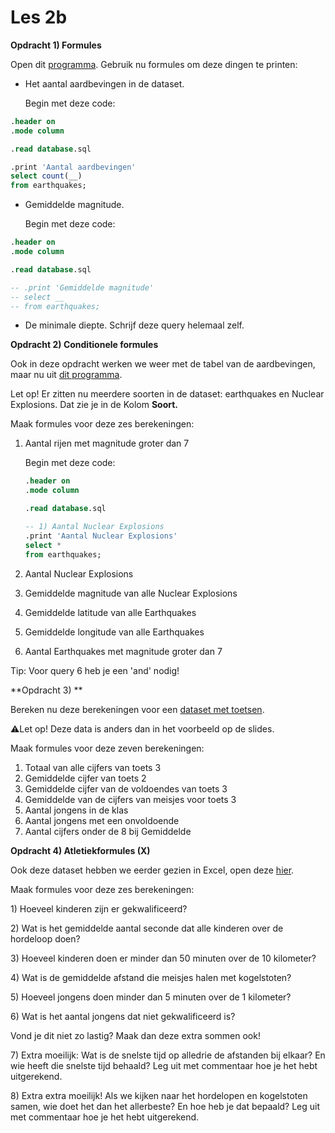 # Les 2b

**Opdracht 1) Formules**

Open dit [programma](https://replit.com/@mevrHermans/Pidk-K3-M2-L2b-1). Gebruik nu formules om deze dingen te printen:

*   Het aantal aardbevingen in de dataset.&#x20;

    Begin met deze code:

```sql
.header on
.mode column

.read database.sql

.print 'Aantal aardbevingen'
select count(__)
from earthquakes;
```

*   Gemiddelde magnitude.&#x20;

    Begin met deze code:

```sql
.header on
.mode column

.read database.sql

-- .print 'Gemiddelde magnitude'
-- select __
-- from earthquakes;
```

* De minimale diepte. Schrijf deze query helemaal zelf.

**Opdracht 2) Conditionele formules**

Ook in deze opdracht werken we weer met de tabel van de aardbevingen, maar nu uit [dit programma](https://replit.com/@mevrHermans/Pidk-K3-M2-L2b-2).

Let op! Er zitten nu meerdere soorten in de dataset: earthquakes en Nuclear Explosions. Dat zie je in de Kolom **Soort.**

Maak formules voor deze zes berekeningen:

1.  Aantal rijen met magnitude groter dan 7&#x20;

    Begin met deze code:

    ```sql
    .header on
    .mode column

    .read database.sql

    -- 1) Aantal Nuclear Explosions
    .print 'Aantal Nuclear Explosions'
    select *
    from earthquakes;
    ```


2. Aantal Nuclear Explosions
3. Gemiddelde magnitude van alle Nuclear Explosions
4. Gemiddelde latitude van alle Earthquakes
5. Gemiddelde longitude van alle Earthquakes
6. Aantal Earthquakes met magnitude groter dan 7

Tip: Voor query 6 heb je een 'and' nodig!



**Opdracht 3) **

Bereken nu deze berekeningen voor een [dataset met toetsen](https://replit.com/@mevrHermans/Pidk-K3-M2-L2b-3).&#x20;

:warning:Let op! Deze data is anders dan in het voorbeeld op de slides.

Maak formules voor deze zeven berekeningen:

1. Totaal van alle cijfers van toets 3
2. Gemiddelde cijfer van toets 2
3. Gemiddelde cijfer van de voldoendes van toets 3
4. Gemiddelde van de cijfers van meisjes voor toets 3
5. Aantal jongens in de klas
6. Aantal jongens met een onvoldoende
7. Aantal cijfers onder de 8 bij Gemiddelde

**Opdracht 4) Atletiekformules (X)**

Ook deze dataset hebben we eerder gezien in Excel, open deze [hier](https://replit.com/@mevrHermans/Pidk-K3-M2-L2b-4).

Maak formules voor deze zes berekeningen:

1\) Hoeveel kinderen zijn er gekwalificeerd?

2\) Wat is het gemiddelde aantal seconde dat alle kinderen over de hordeloop doen?

3\) Hoeveel kinderen doen er minder dan 50 minuten over de 10 kilometer?

4\) Wat is de gemiddelde afstand die meisjes halen met kogelstoten?

5\) Hoeveel jongens doen minder dan 5 minuten over de 1 kilometer?

6\) Wat is het aantal jongens dat niet gekwalificeerd is?

Vond je dit niet zo lastig? Maak dan deze extra sommen ook!

7\) Extra moeilijk: Wat is de snelste tijd op alledrie de afstanden bij elkaar? En wie heeft die snelste tijd behaald? Leg uit met commentaar hoe je het hebt uitgerekend.

8\) Extra extra moeilijk! Als we kijken naar het hordelopen en kogelstoten samen, wie doet het dan het allerbeste? En hoe heb je dat bepaald? Leg uit met commentaar hoe je het hebt uitgerekend.






